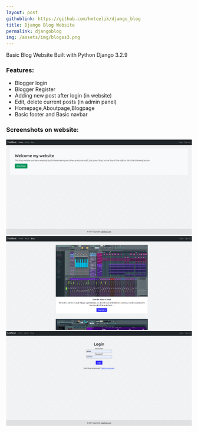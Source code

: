 ```yaml
---
layout: post
githublink: https://github.com/hmtcelik/django_blog
title: Django Blog Website
permalink: djangoblog
img: /assets/img/blogss3.png
--- 
```


Basic Blog Website Built with Python Django 3.2.9

### Features:
- Blogger login
- Blogger Register
- Adding new post after login (in website)
- Edit, delete current posts (in admin panel)
- Homepage,Aboutpage,Blogpage
- Basic footer and Basic navbar

### Screenshots on website:
<img src="/assets/img/blogss1.png" alt="blogss1" class=postimage/>
<img src="/assets/img/blogss2.png" alt="blogss2" class=postimage/>
<img src="/assets/img/blogss3.png" alt="blogss3" class=postimage/>



